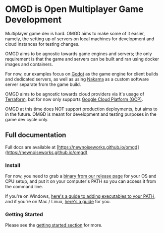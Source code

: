 # OMGD is Open Multiplayer Game Development

Multiplayer game dev is hard. OMGD aims to make some of it easier, namely, the setting up of servers on local machines for development and cloud instances for testing changes.

OMGD aims to be agnostic towards game engines and servers; the only requirement is that the game and servers can be built and ran using docker images and containers.

For now, our examples focus on [Godot](https://godotengine.org) as the game engine for client builds and dedicated servers, as well as using [Nakama](https://heroiclabs.com/nakama/) as a custom software server separate from the game build.

OMGD aims to be agnostic towards cloud providers via it's usage of [Terraform](https://www.terraform.io/), but for now only supports [Google Cloud Platform (GCP)](https://cloud.google.com/gcp).

OMGD at this time does NOT support production deployments, but aims to in the future. OMGD is meant for development and testing purposes in the game dev cycle only.

## Full documentation

Full docs are available at [https://newnoiseworks.github.io/omgd](https://newnoiseworks.github.io/omgd)

### Install

For now, you need to grab a [binary from our release page](https://github.com/newnoiseworks/omgd/releases) for your OS and CPU setup, and put it on your computer's PATH so you can access it from the command line.

If you're on Windows, [here's a guide to adding executables to your PATH](https://stackoverflow.com/questions/4822400/register-an-exe-so-you-can-run-it-from-any-command-line-in-windows), and if you're on Mac / Linux, [here's a guide](https://medium.com/codex/adding-executable-program-commands-to-the-path-variable-5e45f1bdf6ce) for you.

### Getting Started

Please see the [getting started section](https://newnoiseworks.github.io/omgd/pages/getting-started/) for more.


